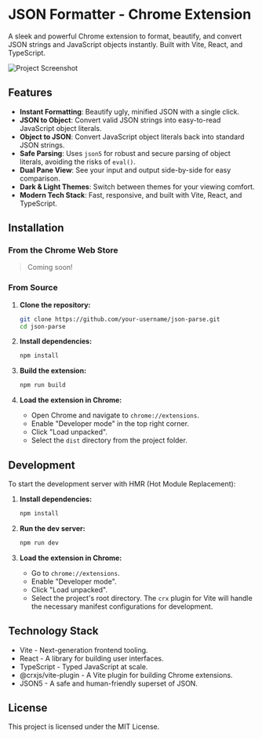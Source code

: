 # JSON Formatter - Chrome Extension

A sleek and powerful Chrome extension to format, beautify, and convert JSON strings and JavaScript objects instantly. Built with Vite, React, and TypeScript.

![Project Screenshot](placeholder.png) <!-- TODO: Add a screenshot of the extension -->

## Features

- **Instant Formatting**: Beautify ugly, minified JSON with a single click.
- **JSON to Object**: Convert valid JSON strings into easy-to-read JavaScript object literals.
- **Object to JSON**: Convert JavaScript object literals back into standard JSON strings.
- **Safe Parsing**: Uses `json5` for robust and secure parsing of object literals, avoiding the risks of `eval()`.
- **Dual Pane View**: See your input and output side-by-side for easy comparison.
- **Dark & Light Themes**: Switch between themes for your viewing comfort.
- **Modern Tech Stack**: Fast, responsive, and built with Vite, React, and TypeScript.

## Installation

### From the Chrome Web Store

> Coming soon!

### From Source

1.  **Clone the repository:**
    ```bash
    git clone https://github.com/your-username/json-parse.git
    cd json-parse
    ```

2.  **Install dependencies:**
    ```bash
    npm install
    ```

3.  **Build the extension:**
    ```bash
    npm run build
    ```

4.  **Load the extension in Chrome:**
    - Open Chrome and navigate to `chrome://extensions`.
    - Enable "Developer mode" in the top right corner.
    - Click "Load unpacked".
    - Select the `dist` directory from the project folder.

## Development

To start the development server with HMR (Hot Module Replacement):

1.  **Install dependencies:**
    ```bash
    npm install
    ```

2.  **Run the dev server:**
    ```bash
    npm run dev
    ```

3.  **Load the extension in Chrome:**
    - Go to `chrome://extensions`.
    - Enable "Developer mode".
    - Click "Load unpacked".
    - Select the project's root directory. The `crx` plugin for Vite will handle the necessary manifest configurations for development.

## Technology Stack

- Vite - Next-generation frontend tooling.
- React - A library for building user interfaces.
- TypeScript - Typed JavaScript at scale.
- @crxjs/vite-plugin - A Vite plugin for building Chrome extensions.
- JSON5 - A safe and human-friendly superset of JSON.

## License

This project is licensed under the MIT License.